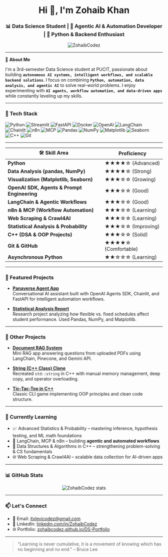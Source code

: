 <h1 align="center">Hi 👋, I'm Zohaib Khan</h1>
<h3 align="center">📊 Data Science Student | 🤖 Agentic AI & Automation Developer | 🐍 Python & Backend Enthusiast</h3>

<p align="center">
  <img src="https://komarev.com/ghpvc/?username=ZohaibCodez&label=Profile%20views&color=0e75b6&style=flat" alt="ZohaibCodez" />
</p>

---

🎯 **About Me**

I'm a 3rd-semester Data Science student at PUCIT, passionate about building **`autonomous AI systems, intelligent workflows, and scalable backend solutions`**. I focus on combining **`Python, automation, data analysis, and agentic AI`** to solve real-world problems. I enjoy experimenting with **`AI agents, workflow automation, and data-driven apps`** while constantly leveling up my skills.

---

### 🧰 Tech Stack

![Python](https://img.shields.io/badge/Python-3776AB?style=for-the-badge&logo=python&logoColor=white)
![Streamlit](https://img.shields.io/badge/Streamlit-FF4B4B?style=for-the-badge&logo=streamlit&logoColor=white)
![FastAPI](https://img.shields.io/badge/FastAPI-005571?style=for-the-badge&logo=fastapi)
![Docker](https://img.shields.io/badge/Docker-2496ED?style=for-the-badge&logo=docker&logoColor=white)
![OpenAI](https://img.shields.io/badge/OpenAI-412991?style=for-the-badge&logo=openai&logoColor=white)
![LangChain](https://img.shields.io/badge/LangChain-000000?style=for-the-badge&logo=chainlink&logoColor=white)
![Chainlit](https://img.shields.io/badge/Chainlit-4B8BBE?style=for-the-badge&logo=python&logoColor=white)
![n8n](https://img.shields.io/badge/n8n-EA4C89?style=for-the-badge&logo=n8n&logoColor=white)
![MCP](https://img.shields.io/badge/MCP-1C1C1C?style=for-the-badge&logo=protocols.io&logoColor=white)
![Pandas](https://img.shields.io/badge/Pandas-150458?style=for-the-badge&logo=pandas&logoColor=white)
![NumPy](https://img.shields.io/badge/NumPy-013243?style=for-the-badge&logo=numpy&logoColor=white)
![Matplotlib](https://img.shields.io/badge/Matplotlib-013243?style=for-the-badge&logo=plotly&logoColor=white)
![Seaborn](https://img.shields.io/badge/Seaborn-3F4F75?style=for-the-badge&logo=python&logoColor=white)
![C++](https://img.shields.io/badge/C++-00599C?style=for-the-badge&logo=cplusplus&logoColor=white)
![Git](https://img.shields.io/badge/Git-F05032?style=for-the-badge&logo=git&logoColor=white)

---

<div align="center">

<table>
  <thead>
    <tr>
      <th>🛠️ Skill Area</th>
      <th>Proficiency</th>
    </tr>
  </thead>
  <tbody>
    <tr><td><strong>Python</strong></td><td>★★★★☆ (Advanced)</td></tr>
    <tr><td><strong>Data Analysis (pandas, NumPy)</strong></td><td>★★★★☆ (Strong)</td></tr>
    <tr><td><strong>Visualization (Matplotlib, Seaborn)</strong></td><td>★★★☆☆ (Growing)</td></tr>
    <tr><td><strong>OpenAI SDK, Agents & Prompt Engineering</strong></td><td>★★★☆☆ (Good)</td></tr>
    <tr><td><strong>LangChain & Agentic Workflows</strong></td><td>★★★☆☆ (Good)</td></tr>
    <tr><td><strong>n8n & MCP (Workflow Automation)</strong></td><td>★★★☆☆ (Learning)</td></tr>
    <tr><td><strong>Web Scraping & Crawl4AI</strong></td><td>★★★☆☆ (Learning)</td></tr>
    <tr><td><strong>Statistical Analysis & Probability</strong></td><td>★★★☆☆ (Improving)</td></tr>
    <tr><td><strong>C++ (DSA & OOP Projects)</strong></td><td>★★★☆☆ (Solid)</td></tr>
    <tr><td><strong>Git & GitHub</strong></td><td>★★★★☆ (Comfortable)</td></tr>
    <tr><td><strong>Asynchronous Python</strong></td><td>★★☆☆☆ (Learning)</td></tr>
  </tbody>
</table>
</div>

---

### 📌 Featured Projects

- **[Panaverse Agent App](https://github.com/ZohaibCodez/panaverse-agent-app)**  
  Conversational AI assistant built with OpenAI Agents SDK, Chainlit, and FastAPI for intelligent automation workflows.

- **[Statistical Analysis Report](https://github.com/ZohaibCodez/schedule-impact-statistical-analysis)**  
  Research project analyzing how flexible vs. fixed schedules affect student performance. Used Pandas, NumPy, and Matplotlib.

---

### 📂 Other Projects

- **[Document RAG System](https://github.com/ZohaibCodez/document-qa-rag-system)**  
  Mini RAG app answering questions from uploaded PDFs using LangChain, Pinecone, and Gemini API.

- **[String (C++ Class) Clone](https://github.com/ZohaibCodez/text-string-clone)**  
  Recreated `std::string` in C++ with manual memory management, deep copy, and operator overloading.

- **[Tic-Tac-Toe in C++](https://github.com/ZohaibCodez/Tic-Tac-Toe-CPP)**  
  Classic CLI game implementing OOP principles and clean code structure.

---

### 🚀 Currently Learning

- 📈 Advanced Statistics & Probability – mastering inference, hypothesis testing, and ML math foundations  
- 🤖 LangChain, MCP & n8n – building **agentic and automated workflows**  
- 🧮 Data Structures & Algorithms in C++ – strengthening problem-solving & CS fundamentals  
- 🌐 Web Scraping & Crawl4AI – scalable data collection for AI-driven apps  

---

### 📊 GitHub Stats

<p align="center">
  <img src="https://github-profile-summary-cards.vercel.app/api/cards/profile-details?username=ZohaibCodez&theme=github_dark" alt="ZohaibCodez stats" />
</p>

---

### 📫 Let's Connect

- 📧 Email: [itxlevicodez@gmail.com](mailto:itxlevicodez@gmail.com)  
- 💼 LinkedIn: [linkedin.com/in/ZohaibCodez](https://linkedin.com/in/ZohaibCodez)  
- 🌐 Portfolio: [zohaibcodez.github.io/DS-Portfolio](https://zohaibcodez.github.io/DS-Portfolio/)

---

> “Learning is never cumulative, it is a movement of knowing which has no beginning and no end.” – Bruce Lee
